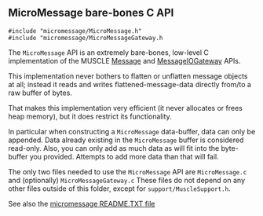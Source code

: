 ## MicroMessage bare-bones C API

```
#include "micromessage/MicroMessage.h"
#include "micromessage/MicroMessageGateway.h
```

The `MicroMessage` API is an extremely bare-bones, low-level C
implementation of the MUSCLE [Message](https://public.msli.com/lcs/muscle/html/classmuscle_1_1Message.html) and [MessageIOGateway](https://public.msli.com/lcs/muscle/html/classmuscle_1_1MessageIOGateway.html) APIs.

This implementation never bothers to flatten or unflatten message
objects at all; instead it reads and writes flattened-message-data
directly from/to a raw buffer of bytes.

That makes this implementation very efficient (it never allocates
or frees heap memory), but it does restrict its functionality.

In particular when constructing a `MicroMessage` data-buffer,
data can only be appended.  Data already existing in the
`MicroMessage` buffer is considered read-only.  Also, you can only
add as much data as will fit into the byte-buffer you provided.
Attempts to add more data than that will fail.

The only two files needed to use the `MicroMessage` API are `MicroMessage.c`
and (optionally) `MicroMessageGateway.c`  These files do not depend
on any other files outside of this folder, except
for `support/MuscleSupport.h`.

See also the [micromessage README.TXT file](https://public.msli.com/lcs/muscle/muscle/micromessage/README.TXT)
